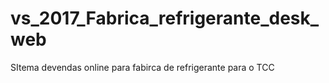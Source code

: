 # vs_2017_Fabrica_refrigerante_desk_web
SItema devendas online para fabirca de refrigerante para o TCC
